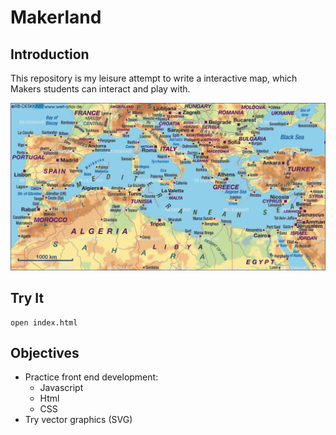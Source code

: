 # Makerland

## Introduction

This repository is my leisure attempt to write a interactive map, which Makers students can interact and play with.

![alt text][logo]

## Try It

```
open index.html
```

## Objectives

* Practice front end development:
  * Javascript
  * Html
  * CSS
* Try vector graphics (SVG)

[logo]: demo_md.gif "Logo Title Text 2"
